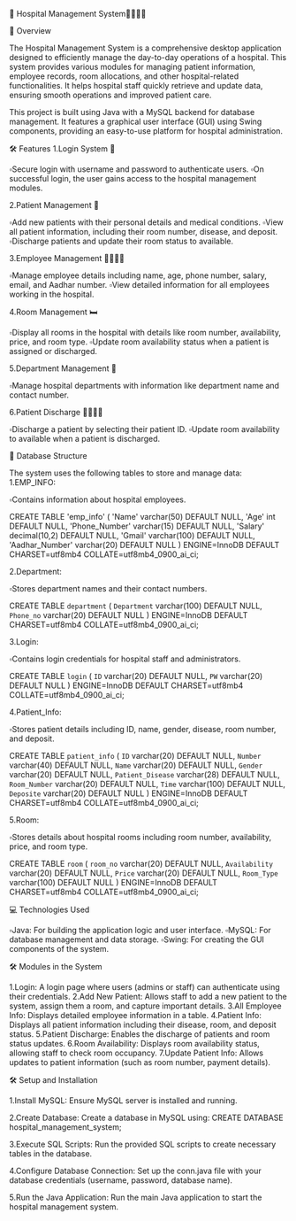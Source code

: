 🏥 Hospital Management System💉💉🛌🏼

📜 Overview

The Hospital Management System is a comprehensive desktop application designed to efficiently manage the day-to-day operations of a hospital. This system provides various modules for managing patient information, employee records, room allocations, and other hospital-related functionalities. It helps hospital staff quickly retrieve and update data, ensuring smooth operations and improved patient care.

This project is built using Java with a MySQL backend for database management. It features a graphical user interface (GUI) using Swing components, providing an easy-to-use platform for hospital administration.

🛠️ Features
1.Login System 🔑

▫️Secure login with username and password to authenticate users.
▫️On successful login, the user gains access to the hospital management modules.

2.Patient Management 🏥

▫️Add new patients with their personal details and medical conditions.
▫️View all patient information, including their room number, disease, and deposit.
▫️Discharge patients and update their room status to available.

3.Employee Management 👨‍⚕️👩‍⚕️

▫️Manage employee details including name, age, phone number, salary, email, and Aadhar number.
▫️View detailed information for all employees working in the hospital.

4.Room Management 🛏️

▫️Display all rooms in the hospital with details like room number, availability, price, and room type.
▫️Update room availability status when a patient is assigned or discharged.

5.Department Management 🏢

▫️Manage hospital departments with information like department name and contact number.

6.Patient Discharge 🚶‍♀️🚶‍♂️

▫️Discharge a patient by selecting their patient ID.
▫️Update room availability to available when a patient is discharged.

📂 Database Structure

The system uses the following tables to store and manage data:
1.EMP_INFO:

▫️Contains information about hospital employees.

CREATE TABLE 'emp_info' (
    'Name' varchar(50) DEFAULT NULL,
    'Age' int DEFAULT NULL,
    'Phone_Number' varchar(15) DEFAULT NULL,
    'Salary' decimal(10,2) DEFAULT NULL,
    'Gmail' varchar(100) DEFAULT NULL,
    'Aadhar_Number' varchar(20) DEFAULT NULL
) ENGINE=InnoDB DEFAULT CHARSET=utf8mb4 COLLATE=utf8mb4_0900_ai_ci;

2.Department:

▫️Stores department names and their contact numbers.

CREATE TABLE `department` (
    `Department` varchar(100) DEFAULT NULL,
    `Phone_no` varchar(20) DEFAULT NULL
) ENGINE=InnoDB DEFAULT CHARSET=utf8mb4 COLLATE=utf8mb4_0900_ai_ci;

3.Login:

▫️Contains login credentials for hospital staff and administrators.

CREATE TABLE `login` (
    `ID` varchar(20) DEFAULT NULL,
    `PW` varchar(20) DEFAULT NULL
) ENGINE=InnoDB DEFAULT CHARSET=utf8mb4 COLLATE=utf8mb4_0900_ai_ci;

4.Patient_Info:

▫️Stores patient details including ID, name, gender, disease, room number, and deposit.

CREATE TABLE `patient_info` (
    `ID` varchar(20) DEFAULT NULL,
    `Number` varchar(40) DEFAULT NULL,
    `Name` varchar(20) DEFAULT NULL,
    `Gender` varchar(20) DEFAULT NULL,
    `Patient_Disease` varchar(28) DEFAULT NULL,
    `Room_Number` varchar(20) DEFAULT NULL,
    `Time` varchar(100) DEFAULT NULL,
    `Deposite` varchar(20) DEFAULT NULL
) ENGINE=InnoDB DEFAULT CHARSET=utf8mb4 COLLATE=utf8mb4_0900_ai_ci;

5.Room:

▫️Stores details about hospital rooms including room number, availability, price, and room type.

CREATE TABLE `room` (
    `room_no` varchar(20) DEFAULT NULL,
    `Availability` varchar(20) DEFAULT NULL,
    `Price` varchar(20) DEFAULT NULL,
    `Room_Type` varchar(100) DEFAULT NULL
) ENGINE=InnoDB DEFAULT CHARSET=utf8mb4 COLLATE=utf8mb4_0900_ai_ci;

💻 Technologies Used

▫️Java: For building the application logic and user interface.
▫️MySQL: For database management and data storage.
▫️Swing: For creating the GUI components of the system.

🛠️ Modules in the System

1.Login: A login page where users (admins or staff) can authenticate using their credentials.
2.Add New Patient: Allows staff to add a new patient to the system, assign them a room, and capture important details.
3.All Employee Info: Displays detailed employee information in a table.
4.Patient Info: Displays all patient information including their disease, room, and deposit status.
5.Patient Discharge: Enables the discharge of patients and room status updates.
6.Room Availability: Displays room availability status, allowing staff to check room occupancy.
7.Update Patient Info: Allows updates to patient information (such as room number, payment details).

🛠️ Setup and Installation

1.Install MySQL: Ensure MySQL server is installed and running.

2.Create Database: Create a database in MySQL using:
CREATE DATABASE hospital_management_system;

3.Execute SQL Scripts: Run the provided SQL scripts to create necessary tables in the database.

4.Configure Database Connection: Set up the conn.java file with your database credentials (username, password, database name).

5.Run the Java Application: Run the main Java application to start the hospital management system.

